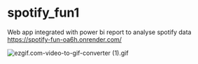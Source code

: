 # spotify_fun1
Web app integrated with power bi report to analyse spotify data
https://spotify-fun-oa6h.onrender.com/

![ezgif.com-video-to-gif-converter (1).gif](..%2F..%2FDownloads%2Fezgif.com-video-to-gif-converter%20%281%29.gif)